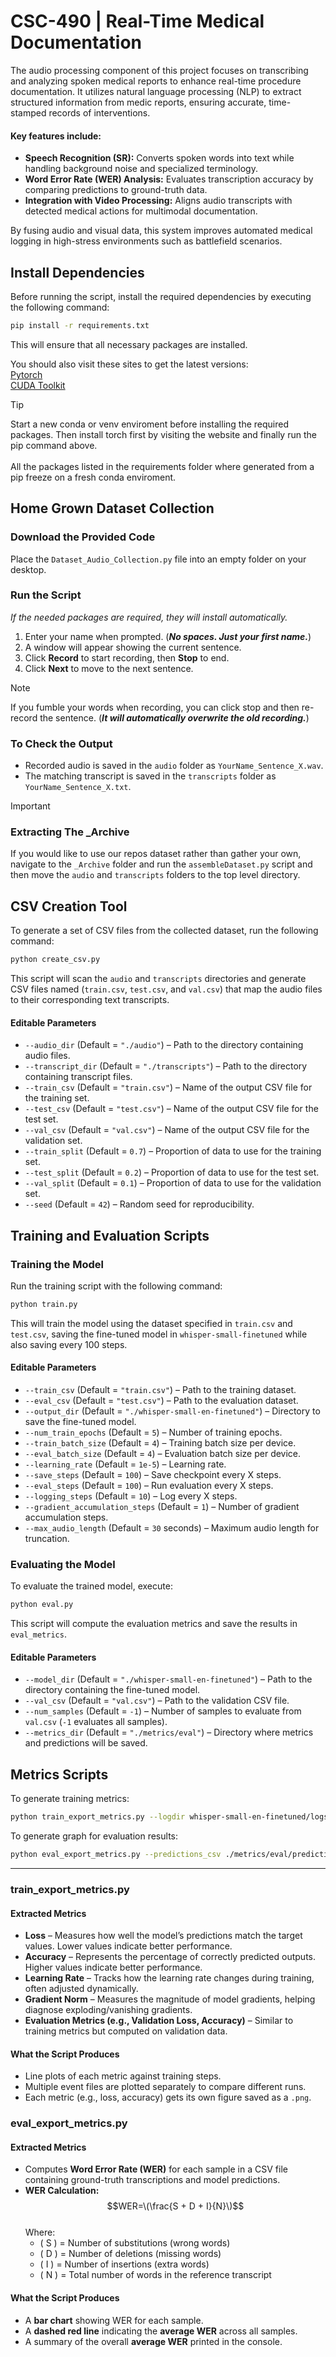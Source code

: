 # CSC-490 | Real-Time Medical Documentation​
The audio processing component of this project focuses on transcribing and analyzing spoken medical reports to enhance real-time procedure documentation. It utilizes natural language processing (NLP) to extract structured information from medic reports, ensuring accurate, time-stamped records of interventions.

#### Key features include:
- **Speech Recognition (SR):** Converts spoken words into text while handling background noise and specialized terminology.
- **Word Error Rate (WER) Analysis:** Evaluates transcription accuracy by comparing predictions to ground-truth data.
- **Integration with Video Processing:** Aligns audio transcripts with detected medical actions for multimodal documentation.

By fusing audio and visual data, this system improves automated medical logging in high-stress environments such as battlefield scenarios.


## Install Dependencies

Before running the script, install the required dependencies by executing the following command:

```bash
pip install -r requirements.txt
```

This will ensure that all necessary packages are installed.

You should also visit these sites to get the latest versions:<br>
[Pytorch](https://pytorch.org/get-started/locally/)<br>
[CUDA Toolkit](https://developer.nvidia.com/cuda-toolkit)

> [!TIP]
> Start a new conda or venv enviroment before installing the required packages. Then install torch first by visiting the website and finally run the pip command above.<br><br>All the packages listed in the requirements folder where generated from a pip freeze on a fresh conda enviroment.

## Home Grown Dataset Collection

### Download the Provided Code

Place the `Dataset_Audio_Collection.py` file into an empty folder on your desktop.

### Run the Script
_If the needed packages are required, they will install automatically._

1. Enter your name when prompted.  (**_No spaces. Just your first name._**)
2. A window will appear showing the current sentence.  
3. Click **Record** to start recording, then **Stop** to end.  
4. Click **Next** to move to the next sentence.

>[!NOTE]
>If you fumble your words when recording, you can click stop and then re-record the sentence. (**_It will automatically overwrite the old recording._**)

### To Check the Output

- Recorded audio is saved in the `audio` folder as `YourName_Sentence_X.wav`.
- The matching transcript is saved in the `transcripts` folder as `YourName_Sentence_X.txt`.
  
> [!IMPORTANT]  
>### Extracting The _Archive
>If you would like to use our repos dataset rather than gather your own, navigate to the `_Archive` folder and run the `assembleDataset.py` script and then move the `audio` and `transcripts` folders to the top level directory.


## CSV Creation Tool
To generate a set of CSV files from the collected dataset, run the following command:

```bash
python create_csv.py
```

This script will scan the `audio` and `transcripts` directories and generate CSV files named (`train.csv`, `test.csv`, and `val.csv`) that map the audio files to their corresponding text transcripts.

#### Editable Parameters
- `--audio_dir` (Default = `"./audio"`) – Path to the directory containing audio files.
- `--transcript_dir` (Default = `"./transcripts"`) – Path to the directory containing transcript files.
- `--train_csv` (Default = `"train.csv"`) – Name of the output CSV file for the training set.
- `--test_csv` (Default = `"test.csv"`) – Name of the output CSV file for the test set.
- `--val_csv` (Default = `"val.csv"`) – Name of the output CSV file for the validation set.
- `--train_split` (Default = `0.7`) – Proportion of data to use for the training set.
- `--test_split` (Default = `0.2`) – Proportion of data to use for the test set.
- `--val_split` (Default = `0.1`) – Proportion of data to use for the validation set.
- `--seed` (Default = `42`) – Random seed for reproducibility.


## Training and Evaluation Scripts

### Training the Model

Run the training script with the following command:

```bash
python train.py 
```

This will train the model using the dataset specified in `train.csv` and `test.csv`, saving the fine-tuned model in `whisper-small-finetuned` while also saving every 100 steps.

#### Editable Parameters
- `--train_csv` (Default = `"train.csv"`) – Path to the training dataset.
- `--eval_csv` (Default = `"test.csv"`) – Path to the evaluation dataset.
- `--output_dir` (Default = `"./whisper-small-en-finetuned"`) – Directory to save the fine-tuned model.
- `--num_train_epochs` (Default = `5`) – Number of training epochs.
- `--train_batch_size` (Default = `4`) – Training batch size per device.
- `--eval_batch_size` (Default = `4`) – Evaluation batch size per device.
- `--learning_rate` (Default = `1e-5`) – Learning rate.
- `--save_steps` (Default = `100`) – Save checkpoint every X steps.
- `--eval_steps` (Default = `100`) – Run evaluation every X steps.
- `--logging_steps` (Default = `10`) – Log every X steps.
- `--gradient_accumulation_steps` (Default = `1`) – Number of gradient accumulation steps.
- `--max_audio_length` (Default = `30` seconds) – Maximum audio length for truncation.

### Evaluating the Model

To evaluate the trained model, execute:

```bash
python eval.py 
```

This script will compute the evaluation metrics and save the results in `eval_metrics`.

#### Editable Parameters
- `--model_dir` (Default = `"./whisper-small-en-finetuned"`) – Path to the directory containing the fine-tuned model.
- `--val_csv` (Default = `"val.csv"`) – Path to the validation CSV file.
- `--num_samples` (Default = `-1`) – Number of samples to evaluate from `val.csv` (`-1` evaluates all samples).
- `--metrics_dir` (Default = `"./metrics/eval"`) – Directory where metrics and predictions will be saved.


## Metrics Scripts

To generate training metrics:

```bash
python train_export_metrics.py --logdir whisper-small-en-finetuned/logs --output_dir ./metrics/train/graphs/
```

To generate graph for evaluation results:

```bash
python eval_export_metrics.py --predictions_csv ./metrics/eval/predictions.csv --output_dir ./metrics/eval/graphs
```
---
### train_export_metrics.py  

#### Extracted Metrics  
- **Loss** – Measures how well the model’s predictions match the target values. Lower values indicate better performance.  
- **Accuracy** – Represents the percentage of correctly predicted outputs. Higher values indicate better performance.  
- **Learning Rate** – Tracks how the learning rate changes during training, often adjusted dynamically.  
- **Gradient Norm** – Measures the magnitude of model gradients, helping diagnose exploding/vanishing gradients.  
- **Evaluation Metrics (e.g., Validation Loss, Accuracy)** – Similar to training metrics but computed on validation data.  

#### What the Script Produces  
- Line plots of each metric against training steps.  
- Multiple event files are plotted separately to compare different runs.  
- Each metric (e.g., loss, accuracy) gets its own figure saved as a `.png`.  

### eval_export_metrics.py 

#### Extracted Metrics  
- Computes **Word Error Rate (WER)** for each sample in a CSV file containing ground-truth transcriptions and model predictions.  
- **WER Calculation:**  $$WER=\(\frac{S + D + I}{N}\)$$   
  Where:  
  - \( S \) = Number of substitutions (wrong words)  
  - \( D \) = Number of deletions (missing words)  
  - \( I \) = Number of insertions (extra words)  
  - \( N \) = Total number of words in the reference transcript  

#### What the Script Produces  
- A **bar chart** showing WER for each sample.  
- A **dashed red line** indicating the **average WER** across all samples.  
- A summary of the overall **average WER** printed in the console.  

